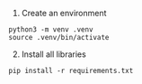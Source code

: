 1. Create an environment

```
python3 -m venv .venv
source .venv/bin/activate
```

2. Install all libraries

`pip install -r requirements.txt`